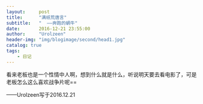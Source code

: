 ```yaml
---
layout:     post
title:      "满纸荒唐言"
subtitle:   "  ——奔跑的蜗牛"
date:       2016-12-21 23:55:00
author:     "Urolzeen"
header-img: "img/blogimage/second/head1.jpg"
catalog: true
tags:
    - 日记
---
```

看来老板也是一个性情中人啊，想到什么就是什么，听说明天要去看电影了，可是老板怎么这么喜欢战争片呢==


——Urolzeen写于2016.12.21